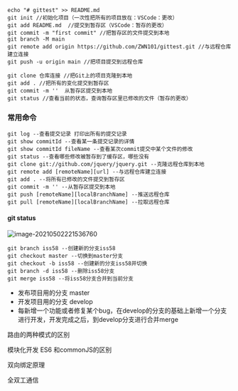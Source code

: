 ```
echo "# gittest" >> README.md
git init //初始化项目（一次性把所有的项目放在：VSCode：更改）
git add README.md  //提交到暂存区（VSCode：暂存的更改）
git commit -m "first commit" //把暂存区的文件提交到本地
git branch -M main
git remote add origin https://github.com/ZWN101/gittest.git //与远程仓库建立连接
git push -u origin main //把项目提交到远程仓库
```

```
git clone 仓库连接 //把Git上的项目克隆到本地
git add . //把所有的变化提交到暂存区
git commit -m ''  从暂存区提交到本地
git status //查看当前的状态，查询暂存区里已修改的文件（暂存的更改）
```

### 常用命令

```
git log --查看提交记录 打印出所有的提交记录
git show commitId --查看某一条提交记录的详情
git show commitId fileName --查看某次commit提交中某个文件的修改
git status --查看哪些修改被暂存到了缓存区，哪些没有
git clone git://github.com/jquery/jquery.git --克隆远程仓库到本地
git remote add [remoteName][url] --与远程仓库建立连接
git add . --将所有已修改的文件提交到暂存区
git commit -m '' --从暂存区提交到本地
git push [remoteName][localBranchName] --推送远程仓库
git pull [remoteName][localBranchName] --拉取远程仓库
```

#### git status

![image-20210502221536760](C:\Users\zhuwanning\AppData\Roaming\Typora\typora-user-images\image-20210502221536760.png)

```
git branch iss58 --创建新的分支iss58
git checkout master --切换到master分支
git checkout -b iss58 --创建新的分支iss58并切换
git branch -d iss58 --删除iss58分支
git merge iss58 --将iss58分支合并到当前分支
```

* 发布项目用的分支 master
* 开发项目用的分支 develop
* 每新增一个功能或者修复某个bug，在develop的分支的基础上新增一个分支进行开发，开发完成之后，到develop分支进行合并merge



路由的两种模式的区别

模块化开发 ES6 和commonJS的区别

双向绑定原理

全双工通信